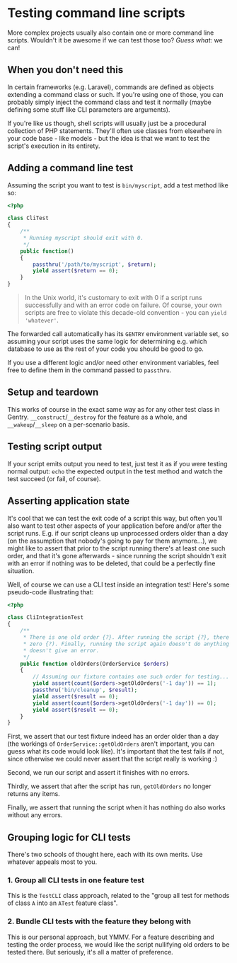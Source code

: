 # Testing command line scripts
More complex projects usually also contain one or more command line scripts.
Wouldn't it be awesome if we can test those too? _Guess what:_ we can!

## When you don't need this
In certain frameworks (e.g. Laravel), commands are defined as objects extending
a command class or such. If you're using one of those, you can probably simply
inject the command class and test it normally (maybe defining some stuff like
CLI parameters are arguments).

If you're like us though, shell scripts will usually just be a procedural
collection of PHP statements. They'll often use classes from elsewhere in your
code base - like models - but the idea is that we want to test the script's
execution in its entirety.

## Adding a command line test
Assuming the script you want to test is `bin/myscript`, add a test method like
so:

```php
<?php

class CliTest
{
    /**
     * Running myscript should exit with 0.
     */
    public function()
    {
        passthru('/path/to/myscript', $return);
        yield assert($return == 0);
    }
}
```

> In the Unix world, it's customary to exit with 0 if a script runs
> successfully and with an error code on failure. Of course, your own scripts
> are free to violate this decade-old convention - you can `yield 'whatever'`.

The forwarded call automatically has its `GENTRY` environment variable set, so
assuming your script uses the same logic for determining e.g. which database to
use as the rest of your code you should be good to go.

If you use a different logic and/or need other environment variables, feel free
to define them in the command passed to `passthru`.

## Setup and teardown
This works of course in the exact same way as for any other test class in
Gentry. `__construct`/`__destroy` for the feature as a whole, and
`__wakeup`/`__sleep` on a per-scenario basis.

## Testing script output
If your script emits output you need to test, just test it as if you were
testing normal output: `echo` the expected output in the test method and watch
the test succeed (or fail, of course).

## Asserting application state
It's cool that we can test the exit code of a script this way, but often you'll
also want to test other aspects of your application before and/or after the
script runs. E.g. if our script cleans up unprocessed orders older than a day
(on the assumption that nobody's going to pay for them anymore...), we might
like to assert that prior to the script running there's at least one such order,
and that it's gone afterwards - since running the script shouldn't exit with an
error if nothing was to be deleted, that could be a perfectly fine situation.

Well, of course we can use a CLI test inside an integration test! Here's some
pseudo-code illustrating that:

```php
<?php

class CliIntegrationTest
{
    /**
     * There is one old order {?}. After running the script {?}, there should be
     * zero {?). Finally, running the script again doesn't do anything but also
     * doesn't give an error.
     */
    public function oldOrders(OrderService $orders)
    {
        // Assuming our fixture contains one such order for testing...
        yield assert(count($orders->getOldOrders('-1 day')) == 1);
        passthru('bin/cleanup', $result);
        yield assert($result == 0);
        yield assert(count($orders->getOldOrders('-1 day')) == 0);
        yield assert($result == 0);
    }
}
```

First, we assert that our test fixture indeed has an order older than a day (the
workings of `OrderService::getOldOrders` aren't important, you can guess what
its code would look like). It's important that the test fails if not, since
otherwise we could never assert that the script really is working :)

Second, we run our script and assert it finishes with no errors.

Thirdly, we assert that after the script has run, `getOldOrders` no longer
returns any items.

Finally, we assert that running the script when it has nothing do also works
without any errors.

## Grouping logic for CLI tests
There's two schools of thought here, each with its own merits. Use whatever
appeals most to you.

### 1. Group all CLI tests in one feature test
This is the `TestCLI` class approach, related to the "group all test for methods
of class `A` into an `ATest` feature class".

### 2. Bundle CLI tests with the feature they belong with
This is our personal approach, but YMMV. For a feature describing and testing
the order process, we would like the script nullifying old orders to be tested
there. But seriously, it's all a matter of preference.

